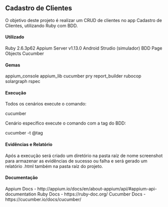 <h2>Cadastro de Clientes</h2>
O objetivo deste projeto é realizar um CRUD de clientes no app Cadastro de Clientes, utilizando Ruby com BDD.


<h4>Utilizado</h4>
Ruby 2.6.3p62
Appium Server v1.13.0
Android Strudio (simulador)
BDD
Page Objects
Cucumber


<h4>Gemas</h4>
appium_console
appium_lib
cucumber
pry
report_builder
rubocop
solargraph
rspec


<h4>Execução</h4>
Todos os cenários execute o comando:

cucumber

Cenário específico execute o comando com a tag do BDD:

cucumber -t @tag


<h4>Evidências e Relatório</h4>
Após a execução será criado um diretório na pasta raíz de nome screenshot para armazenar as evidências de sucesso ou falha e será gerado um relatório .html também na pasta raíz do projeto.


<h4>Documentação</h4>
Appium Docs - http://appium.io/docs/en/about-appium/api/#appium-api-documentation
Ruby Docs - https://ruby-doc.org/
Cucumber Docs - https://cucumber.io/docs/cucumber/


